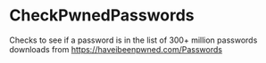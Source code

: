 # CheckPwnedPasswords
Checks to see if a password is in the list of 300+ million passwords downloads from https://haveibeenpwned.com/Passwords
